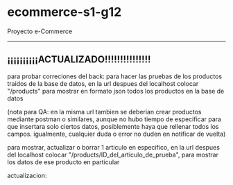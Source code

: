 # ecommerce-s1-g12
Proyecto e-Commerce

------------------------------------------------------------------------------------------------------------------------
¡¡¡¡¡¡¡¡¡¡ACTUALIZADO!!!!!!!!!!!!!!!
------------------------------------------------------------------------------------------------------------------------

para probar
correciones del back: para hacer las pruebas de los productos traidos de la base de datos, en la url despues del localhost colocar "/products" para mostrar en formato json todos los productos en la base de datos 

(nota para QA: en la misma url tambien se deberian crear productos mediante postman o similares, aunque no hubo tiempo de especificar para que insertara solo ciertos datos, posiblemente haya que rellenar todos los campos. igualmente, cualquier duda o error no duden en notificar de vuelta)



para mostrar, actualizar o borrar 1 articulo en especifico, en la url despues del localhost colocar "/products/ID_del_articulo_de_prueba", para mostrar los datos de ese producto en
particular

actualizacion:


